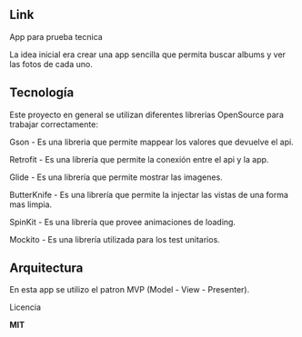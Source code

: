 ## Link

App para prueba tecnica

La idea inicial era crear una app sencilla que permita buscar albums y ver las fotos de cada uno.

## Tecnología
Este proyecto en general se utilizan diferentes librerías OpenSource para trabajar correctamente:

Gson - Es una libreria que permite mappear los valores que devuelve el api.

Retrofit - Es una librería que permite la conexión entre el api y la app.

Glide - Es una librería que permite mostrar las imagenes.

ButterKnife - Es una librería que permite la injectar las vistas de una forma mas limpia.

SpinKit - Es una librería que provee animaciones de loading.

Mockito - Es una librería utilizada para los test unitarios.

## Arquitectura
En esta app se utilizo el patron MVP (Model - View - Presenter).

Licencia

**MIT**

